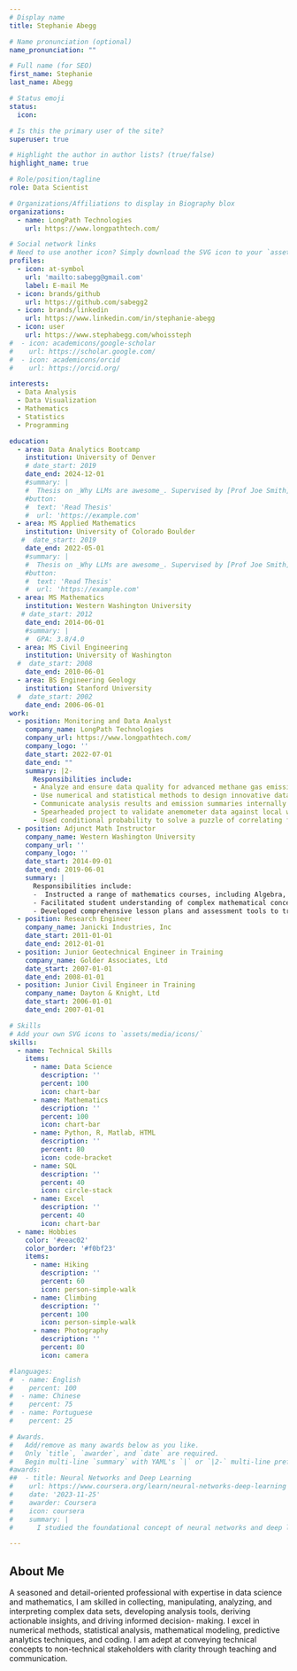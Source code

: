 ```yaml
---
# Display name
title: Stephanie Abegg

# Name pronunciation (optional)
name_pronunciation: ""

# Full name (for SEO)
first_name: Stephanie
last_name: Abegg

# Status emoji
status:
  icon: 

# Is this the primary user of the site?
superuser: true

# Highlight the author in author lists? (true/false)
highlight_name: true

# Role/position/tagline
role: Data Scientist

# Organizations/Affiliations to display in Biography blox
organizations:
  - name: LongPath Technologies
    url: https://www.longpathtech.com/

# Social network links
# Need to use another icon? Simply download the SVG icon to your `assets/media/icons/` folder.
profiles:
  - icon: at-symbol
    url: 'mailto:sabegg@gmail.com'
    label: E-mail Me
  - icon: brands/github
    url: https://github.com/sabegg2
  - icon: brands/linkedin
    url: https://www.linkedin.com/in/stephanie-abegg
  - icon: user
    url: https://www.stephabegg.com/whoissteph
#  - icon: academicons/google-scholar
#    url: https://scholar.google.com/
#  - icon: academicons/orcid
#    url: https://orcid.org/

interests:
  - Data Analysis
  - Data Visualization
  - Mathematics
  - Statistics
  - Programming

education:
  - area: Data Analytics Bootcamp
    institution: University of Denver
    # date_start: 2019
    date_end: 2024-12-01
    #summary: |
    #  Thesis on _Why LLMs are awesome_. Supervised by [Prof Joe Smith](https://example.com). Presented papers at 5 IEEE conferences with the contributions being published in 2 Springer journals.
    #button:
    #  text: 'Read Thesis'
    #  url: 'https://example.com'
  - area: MS Applied Mathematics
    institution: University of Colorado Boulder
   #  date_start: 2019
    date_end: 2022-05-01
    #summary: |
    #  Thesis on _Why LLMs are awesome_. Supervised by [Prof Joe Smith](https://example.com). Presented papers at 5 IEEE conferences with the contributions being published in 2 Springer journals.
    #button:
    #  text: 'Read Thesis'
    #  url: 'https://example.com'
  - area: MS Mathematics
    institution: Western Washington University
   # date_start: 2012
    date_end: 2014-06-01
    #summary: |
    #  GPA: 3.8/4.0
  - area: MS Civil Engineering
    institution: University of Washington
  #  date_start: 2008
    date_end: 2010-06-01
  - area: BS Engineering Geology
    institution: Stanford University
  #  date_start: 2002
    date_end: 2006-06-01
work:
  - position: Monitoring and Data Analyst
    company_name: LongPath Technologies
    company_url: https://www.longpathtech.com/
    company_logo: ''
    date_start: 2022-07-01
    date_end: ""
    summary: |2-
      Responsibilities include:
      - Analyze and ensure data quality for advanced methane gas emission continuous monitoring systems across the country, by leveraging tools such as TIBCO Spotfire, Excel, and MongoDB.
      - Use numerical and statistical methods to design innovative data analytics tools to pinpoint emission sources and detect anomalies. 
      - Communicate analysis results and emission summaries internally and with clients, using data visualizations presented both orally and via written reports.
      - Spearheaded project to validate anemometer data against local weather data for discovery and rectification of data inconsistencies. 
      - Used conditional probability to solve a puzzle of correlating flyover emissions with high-precision continuous monitoring data.
  - position: Adjunct Math Instructor
    company_name: Western Washington University
    company_url: ''
    company_logo: ''
    date_start: 2014-09-01
    date_end: 2019-06-01
    summary: |
      Responsibilities include:
      -  Instructed a range of mathematics courses, including Algebra, Precalculus, Single- and Multi-variable Calculus, and Discrete Math, over a 5-year period as full-time instructor in a university math department.
      - Facilitated student understanding of complex mathematical concepts through clear explanations and interactive learning techniques. 
      - Developed comprehensive lesson plans and assessment tools to track and enhance student performance.
  - position: Research Engineer
    company_name: Janicki Industries, Inc
    date_start: 2011-01-01
    date_end: 2012-01-01
  - position: Junior Geotechnical Engineer in Training
    company_name: Golder Associates, Ltd
    date_start: 2007-01-01
    date_end: 2008-01-01
  - position: Junior Civil Engineer in Training 
    company_name: Dayton & Knight, Ltd
    date_start: 2006-01-01
    date_end: 2007-01-01

# Skills
# Add your own SVG icons to `assets/media/icons/`
skills:
  - name: Technical Skills
    items:
      - name: Data Science
        description: ''
        percent: 100
        icon: chart-bar
      - name: Mathematics
        description: ''
        percent: 100
        icon: chart-bar
      - name: Python, R, Matlab, HTML
        description: ''
        percent: 80
        icon: code-bracket
      - name: SQL
        description: ''
        percent: 40
        icon: circle-stack
      - name: Excel
        description: ''
        percent: 40
        icon: chart-bar
  - name: Hobbies
    color: '#eeac02'
    color_border: '#f0bf23'
    items:
      - name: Hiking
        description: ''
        percent: 60
        icon: person-simple-walk
      - name: Climbing
        description: ''
        percent: 100
        icon: person-simple-walk
      - name: Photography
        description: ''
        percent: 80
        icon: camera

#languages:
#  - name: English
#    percent: 100
#  - name: Chinese
#    percent: 75
#  - name: Portuguese
#    percent: 25

# Awards.
#   Add/remove as many awards below as you like.
#   Only `title`, `awarder`, and `date` are required.
#   Begin multi-line `summary` with YAML's `|` or `|2-` multi-line prefix and indent 2 spaces below.
#awards:
##  - title: Neural Networks and Deep Learning
#    url: https://www.coursera.org/learn/neural-networks-deep-learning
#    date: '2023-11-25'
#    awarder: Coursera
#    icon: coursera
#    summary: |
#      I studied the foundational concept of neural networks and deep learning. By the end, I was familiar with the significant technological trends driving the rise of deep learning; build, train, and apply fully connected deep neural networks; implement efficient (vectorized) neural networks; identify key parameters in a neural network’s architecture; and apply deep learning to your own applications.

---
```


## About Me

A seasoned and detail-oriented professional with expertise in data science and mathematics, I am skilled in collecting, manipulating, analyzing, and interpreting complex data sets, developing analysis tools, deriving actionable insights, and driving informed decision- making. I excel in numerical methods, statistical analysis, mathematical modeling, predictive analytics techniques, and coding. I am adept at conveying technical concepts to non-technical stakeholders with clarity through teaching and communication.